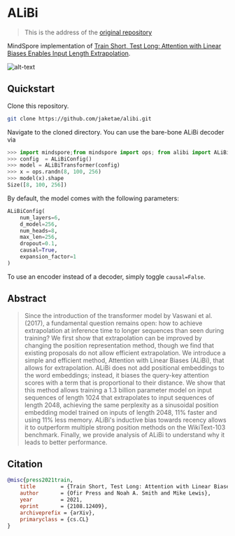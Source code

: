 # ALiBi
> This is the address of the [original repository](https://github.com/jaketae/alibi/)

MindSpore implementation of [Train Short, Test Long: Attention with Linear Biases Enables Input Length Extrapolation](https://arxiv.org/abs/2108.12409).



![alt-text](https://production-media.paperswithcode.com/methods/Screen_Shot_2021-08-31_at_9.34.28_AM.png)

## Quickstart

Clone this repository.

```sh
git clone https://github.com/jaketae/alibi.git
```

Navigate to the cloned directory. You can use the bare-bone ALiBi decoder via

```python
>>> import mindspore;from mindspore import ops; from alibi import ALiBiConfig, ALiBiTransformer
>>> config  = ALiBiConfig()
>>> model = ALiBiTransformer(config)
>>> x = ops.randn(8, 100, 256)
>>> model(x).shape
Size([8, 100, 256])
```

By default, the model comes with the following parameters:

```python
ALiBiConfig(
    num_layers=6, 
    d_model=256, 
    num_heads=8, 
    max_len=256, 
    dropout=0.1, 
    causal=True, 
    expansion_factor=1
)
```

To use an encoder instead of a decoder, simply toggle `causal=False`. 

## Abstract

> Since the introduction of the transformer model by Vaswani et al. (2017), a fundamental question remains open: how to achieve extrapolation at inference time to longer sequences than seen during training? We first show that extrapolation can be improved by changing the position representation method, though we find that existing proposals do not allow efficient extrapolation. We introduce a simple and efficient method, Attention with Linear Biases (ALiBi), that allows for extrapolation. ALiBi does not add positional embeddings to the word embeddings; instead, it biases the query-key attention scores with a term that is proportional to their distance. We show that this method allows training a 1.3 billion parameter model on input sequences of length 1024 that extrapolates to input sequences of length 2048, achieving the same perplexity as a sinusoidal position embedding model trained on inputs of length 2048, 11% faster and using 11% less memory. ALiBi's inductive bias towards recency allows it to outperform multiple strong position methods on the WikiText-103 benchmark. Finally, we provide analysis of ALiBi to understand why it leads to better performance.

## Citation

```bibtex
@misc{press2021train,
	title        = {Train Short, Test Long: Attention with Linear Biases Enables Input Length Extrapolation},
	author       = {Ofir Press and Noah A. Smith and Mike Lewis},
	year         = 2021,
	eprint       = {2108.12409},
	archiveprefix = {arXiv},
	primaryclass = {cs.CL}
}
```
